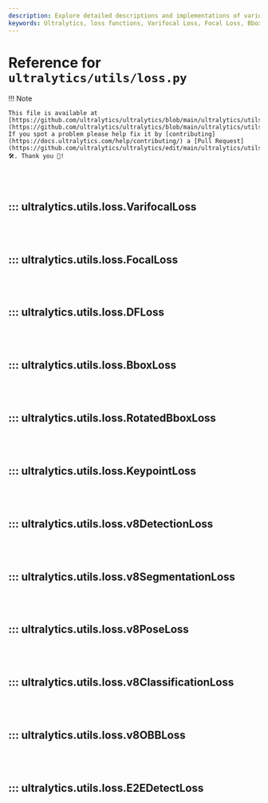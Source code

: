 ```yaml
---
description: Explore detailed descriptions and implementations of various loss functions used in Ultralytics models, including Varifocal Loss, Focal Loss, Bbox Loss, and more.
keywords: Ultralytics, loss functions, Varifocal Loss, Focal Loss, Bbox Loss, Rotated Bbox Loss, Keypoint Loss, YOLO, model training, documentation
---
```


# Reference for `ultralytics/utils/loss.py`

!!! Note

    This file is available at [https://github.com/ultralytics/ultralytics/blob/main/ultralytics/utils/loss.py](https://github.com/ultralytics/ultralytics/blob/main/ultralytics/utils/loss.py). If you spot a problem please help fix it by [contributing](https://docs.ultralytics.com/help/contributing/) a [Pull Request](https://github.com/ultralytics/ultralytics/edit/main/ultralytics/utils/loss.py) 🛠️. Thank you 🙏!

<br><br>

## ::: ultralytics.utils.loss.VarifocalLoss

<br><br>

## ::: ultralytics.utils.loss.FocalLoss

<br><br>

## ::: ultralytics.utils.loss.DFLoss

<br><br>

## ::: ultralytics.utils.loss.BboxLoss

<br><br>

## ::: ultralytics.utils.loss.RotatedBboxLoss

<br><br>

## ::: ultralytics.utils.loss.KeypointLoss

<br><br>

## ::: ultralytics.utils.loss.v8DetectionLoss

<br><br>

## ::: ultralytics.utils.loss.v8SegmentationLoss

<br><br>

## ::: ultralytics.utils.loss.v8PoseLoss

<br><br>

## ::: ultralytics.utils.loss.v8ClassificationLoss

<br><br>

## ::: ultralytics.utils.loss.v8OBBLoss

<br><br>

## ::: ultralytics.utils.loss.E2EDetectLoss

<br><br>
